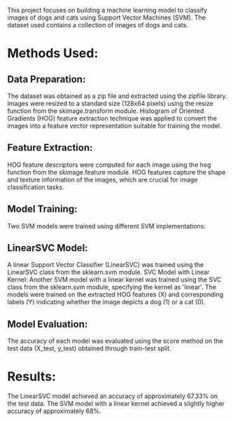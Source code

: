 This project focuses on building a machine learning model to classify images of dogs and cats using Support Vector Machines (SVM). The dataset used contains a collection of images of dogs and cats.

# Methods Used:

## Data Preparation:
The dataset was obtained as a zip file and extracted using the zipfile library.
Images were resized to a standard size (128x64 pixels) using the resize function from the skimage.transform module.
Histogram of Oriented Gradients (HOG) feature extraction technique was applied to convert the images into a feature vector representation suitable for training the model.

## Feature Extraction:
HOG feature descriptors were computed for each image using the hog function from the skimage.feature module.
HOG features capture the shape and texture information of the images, which are crucial for image classification tasks.

## Model Training:
Two SVM models were trained using different SVM implementations:

## LinearSVC Model: 
A linear Support Vector Classifier (LinearSVC) was trained using the LinearSVC class from the sklearn.svm module.
SVC Model with Linear Kernel: Another SVM model with a linear kernel was trained using the SVC class from the sklearn.svm module, specifying the kernel as 'linear'.
The models were trained on the extracted HOG features (X) and corresponding labels (Y) indicating whether the image depicts a dog (1) or a cat (0).

## Model Evaluation:
The accuracy of each model was evaluated using the score method on the test data (X_test, y_test) obtained through train-test split.

# Results:
The LinearSVC model achieved an accuracy of approximately 67.33% on the test data.
The SVM model with a linear kernel achieved a slightly higher accuracy of approximately 68%.
